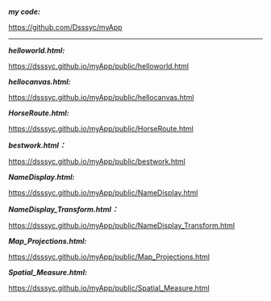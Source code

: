 **_my code:_**

https://github.com/Dsssyc/myApp
***
**_helloworld.html:_**

https://dsssyc.github.io/myApp/public/helloworld.html

**_hellocanvas.html:_**

https://dsssyc.github.io/myApp/public/hellocanvas.html

**_HorseRoute.html:_**

https://dsssyc.github.io/myApp/public/HorseRoute.html

**_bestwork.html：_**

https://dsssyc.github.io/myApp/public/bestwork.html

**_NameDisplay.html:_**

https://dsssyc.github.io/myApp/public/NameDisplay.html

**_NameDisplay_Transform.html：_**

https://dsssyc.github.io/myApp/public/NameDisplay_Transform.html


**_Map_Projections.html:_**

https://dsssyc.github.io/myApp/public/Map_Projections.html

**_Spatial_Measure.html:_**

https://dsssyc.github.io/myApp/public/Spatial_Measure.html

